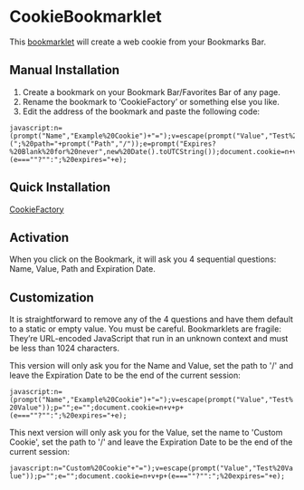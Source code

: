 # CookieBookmarklet

This [bookmarklet](https://en.wikipedia.org/wiki/Bookmarklet) will create a web cookie from your Bookmarks Bar.

## Manual Installation

1) Create a bookmark on your Bookmark Bar/Favorites Bar of any page.
2) Rename the bookmark to ‘CookieFactory’ or something else you like.
3) Edit the address of the bookmark and paste the following code:

```
javascript:n=(prompt("Name","Example%20Cookie")+"=");v=escape(prompt("Value","Test%20Value"));p=(";%20path="+prompt("Path","/"));e=prompt("Expires?%20Blank%20for%20never",new%20Date().toUTCString());document.cookie=n+v+p+(e===""?"":";%20expires="+e);
```

## Quick Installation

[CookieFactory](javascript:n=(prompt("Name","Example%20Cookie")+"=");v=escape(prompt("Value","Test%20Value"));p=(";%20path="+prompt("Path","/"));e=prompt("Expires?%20Blank%20for%20never",new%20Date().toUTCString());document.cookie=n+v+p+(e===""?"":";%20expires="+e);)

## Activation

When you click on the Bookmark, it will ask you 4 sequential questions: Name, Value, Path and Expiration Date.

## Customization

It is straightforward to remove any of the 4 questions and have them default to a static or empty value. You must be careful. Bookmarklets are fragile: They’re URL-encoded JavaScript that run in an unknown context and must be less than 1024 characters.

This version will only ask you for the Name and Value, set the path to '/' and leave the Expiration Date to be the end of the current session:

`javascript:n=(prompt("Name","Example%20Cookie")+"=");v=escape(prompt("Value","Test%20Value"));p="";e="";document.cookie=n+v+p+(e===""?"":";%20expires="+e);`

This next version will only ask you for the Value, set the name to 'Custom Cookie', set the path to '/' and leave the Expiration Date to be the end of the current session:

`javascript:n="Custom%20Cookie"+"=");v=escape(prompt("Value","Test%20Value"));p="";e="";document.cookie=n+v+p+(e===""?"":";%20expires="+e);`

